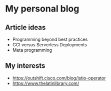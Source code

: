 # My personal blog

## Article ideas

- Programming beyond best practices
- GCI versus Serverless Deployments
- Meta programming

## My interests

- https://outshift.cisco.com/blog/istio-operator
- https://www.thelatinlibrary.com/
